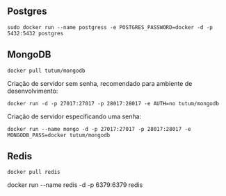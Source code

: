 ## Postgres
```sudo docker run --name postgress -e POSTGRES_PASSWORD=docker -d -p 5432:5432 postgres```


## MongoDB
```
docker pull tutum/mongodb
```

Criação de servidor sem senha, recomendado para ambiente de desenvolvimento:

```
docker run -d -p 27017:27017 -p 28017:28017 -e AUTH=no tutum/mongodb
```

Criação de servidor especificando uma senha:

```
docker run --name mongo -d -p 27017:27017 -p 28017:28017 -e MONGODB_PASS=docker tutum/mongodb
```

## Redis

```
docker pull redis
```

docker run --name redis -d -p 6379:6379 redis
